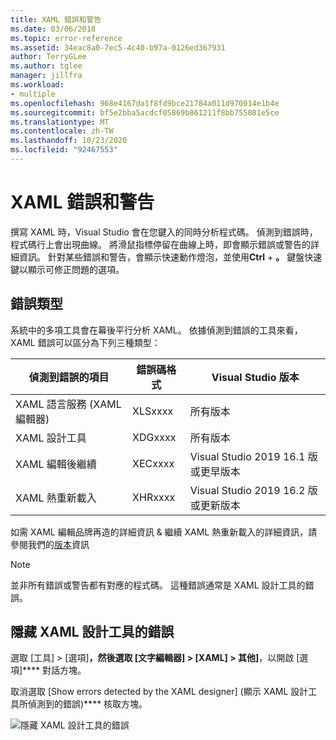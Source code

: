 ```yaml
---
title: XAML 錯誤和警告
ms.date: 03/06/2018
ms.topic: error-reference
ms.assetid: 34eac8a0-7ec5-4c40-b97a-0126ed367931
author: TerryGLee
ms.author: tglee
manager: jillfra
ms.workload:
- multiple
ms.openlocfilehash: 968e4167da1f8fd9bce21784a011d970014e1b4e
ms.sourcegitcommit: bf5e2bba5acdcf05869b861211f8bb755081e5ce
ms.translationtype: MT
ms.contentlocale: zh-TW
ms.lasthandoff: 10/23/2020
ms.locfileid: "92467553"
---
```

# <a name="xaml-errors-and-warnings"></a>XAML 錯誤和警告

撰寫 XAML 時，Visual Studio 會在您鍵入的同時分析程式碼。 偵測到錯誤時，程式碼行上會出現曲線。 將滑鼠指標停留在曲線上時，即會顯示錯誤或警告的詳細資訊。 針對某些錯誤和警告，會顯示快速動作燈泡，並使用**Ctrl** + **。** 鍵盤快速鍵以顯示可修正問題的選項。

## <a name="error-types"></a>錯誤類型

系統中的多項工具會在幕後平行分析 XAML。 依據偵測到錯誤的工具來看，XAML 錯誤可以區分為下列三種類型：

|**偵測到錯誤的項目**|**錯誤碼格式**|**Visual Studio 版本**|
| - |-----------------| - |
|XAML 語言服務 (XAML 編輯器)|XLSxxxx| 所有版本 |
|XAML 設計工具|XDGxxxx| 所有版本 | 
|XAML 編輯後繼續|XECxxxx| Visual Studio 2019 16.1 版或更早版本 |
|XAML 熱重新載入 | XHRxxxx | Visual Studio 2019 16.2 版或更新版本 |

如需 XAML 編輯品牌再造的詳細資訊 & 繼續 XAML 熱重新載入的詳細資訊，請參閱我們的[版本](https://docs.microsoft.com/visualstudio/releases/2019/release-notes-v16.2#wpfuwp-tooling)資訊

> [!Note]
> 並非所有錯誤或警告都有對應的程式碼。 這種錯誤通常是 XAML 設計工具的錯誤。

## <a name="suppress-xaml-designer-errors"></a>隱藏 XAML 設計工具的錯誤

選取 [工具] > [選項]****，然後選取 [文字編輯器] > [XAML] > 其他]****，以開啟 [選項]**** 對話方塊。

取消選取 [Show errors detected by the XAML designer] (顯示 XAML 設計工具所偵測到的錯誤)**** 核取方塊。

![隱藏 XAML 設計工具的錯誤](media/suppress_xaml_designer_errors.png)
